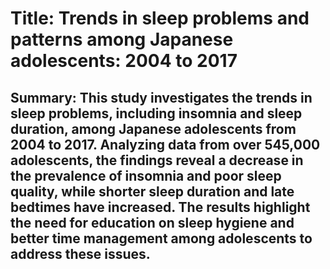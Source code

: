 # Title: Trends in sleep problems and patterns among Japanese adolescents: 2004 to 2017

## Summary: This study investigates the trends in sleep problems, including insomnia and sleep duration, among Japanese adolescents from 2004 to 2017. Analyzing data from over 545,000 adolescents, the findings reveal a decrease in the prevalence of insomnia and poor sleep quality, while shorter sleep duration and late bedtimes have increased. The results highlight the need for education on sleep hygiene and better time management among adolescents to address these issues.